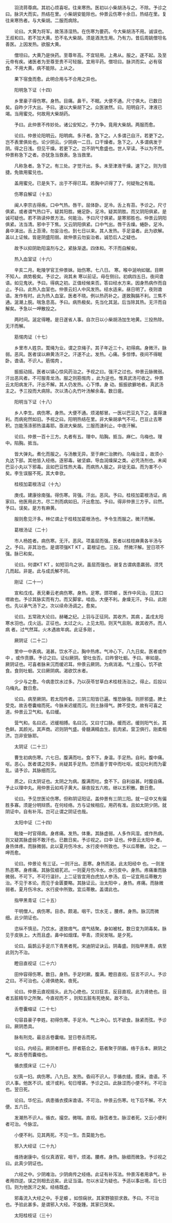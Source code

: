 <!-- { "loadSidebar": true } -->
　　羽流蒋尊病。其初心烦喜呕。往来寒热。医初以小柴胡汤与之。不除。予诊之曰。脉洪大而实。热结在里。小柴胡安能除也。仲景云伤寒十余日。热结在里。复往来寒热者。与大柴胡。二服而病除。

　　论曰。大黄为将军。故荡涤湿热。在伤寒为要药。今大柴胡汤不用。诚误也。王叔和曰。若不加大黄。恐不名大柴胡。须是酒洗生用。乃有力。昔后周姚僧坦名善医。上因发热。欲服大黄。

　　僧坦曰。大黄乃是快药。至尊年高。不宜轻用。上弗从。服之。遂不起。及至元帝有疾。诸医者为至尊至贵不可轻服。宜用平药。僧坦曰。脉洪而实。必有宿食。不用大黄。病不能除。上从之。

　　果下宿食而愈。此明合用与不合用之异也。

　　阳明急下证（十四）

　　乡里豪子得伤寒。身热。目痛。鼻干。不眠。大便不通。尺寸俱大。已数日矣。自昨夕汗大出。予曰。速以大柴胡下之。众医骇然。曰。阳明自汗。津液已竭。当用蜜兑。何故用大柴胡药。

　　予曰。此仲景不传妙处。诸公安知之。予力争。竟用大柴胡。两服而愈。

　　论曰。仲景论阳明云。阳明病。多汗者。急下之。人多谓己自汗。若更下之。岂不表里俱处也。论少阴云。少阴病一二日。口干燥者。急下之。人多谓病发于阴。得之日浅。但见干燥。若更下之。岂不阴气愈盛也。世人罕读。予以为不然。仲景称急下之者。亦犹急当救表。急当救里。

　　凡称急者。急下之。有三处。才觉汗出。多。未至津液干燥。速下之。则为径捷。免致用蜜兑也。

　　盖用蜜兑。已是失下。出于不得已耳。若胸中识得了了。何疑殆之有哉。

　　伤寒自解证（十五）

　　闽人李宗古得疾。口中气热。唇干。屈体卧。足冷。舌上有苔。予诊之。尺寸俱紧。或者谓气热口干。疑其阳胜。蜷足卧。足冷。疑其阴胜。而又阴阳俱紧。是诚可疑也。若不熟读仲景方法。何能治。予曰尺寸俱紧。是寒邪胜也。仲景云阴阳俱紧。法当清。邪中于下焦。又云阴阳俱紧。口中气出。唇干舌燥。蜷卧。足冷。鼻中涕出。舌上苔滑。勿妄治也。到七日以来。其人发热。手足温者。此为欲解。盖以上证候。皆是阴盛阳弱。故仲景云勿妄治者。诚恐后人之疑也。

　　故予以抑阴助阳温剂与之。紧脉渐退。四体和。不汗而自解矣。

　　热入血室证（十六）

　　辛亥二月。毗陵学官王仲景妹。始伤寒。七八日。 寒。喉中涎响如锯。目瞑不知人。病势极矣。予诊之。询其未 寒以前证。母在侧曰。初病四五日。夜间谵语。如见鬼状。予曰。得病之初。正值经候来否。答曰经水方来。因身热病作而自止。予曰。此热入血室也。仲景云妇人中风发热。经水适来。昼日明了。夜则谵语。发作有时。此为热入血室。医者不晓。例以热药补之。遂致胸膈不利。三焦不通。涎潮上脘。喘急息高。予曰。病热极矣。先当化其涎。后当除其热。无汗而自解矣。予急以一呷散投之。

　　两时间。涎定得睡。是日遂省人事。自次日以小柴胡汤加生地黄。三投热除。无汗而解。

　　筋惕肉证（十七）

　　乡里市人姓京。鬻绳为业。谓之京绳子。其子年近三十。初得病。身微汗。脉弱。恶风。医者误以麻黄汤汗之。汗遂不止。发热。心痛。多惊悸。夜间不得眠卧。谵语。不识人。筋惕肉 。

　　振振动摇。医者以镇心惊风药治之。予视之曰。强汗之过也。仲景云脉微弱。汗出恶风者。不可服青龙汤。服之则筋惕肉 。此为逆也。惟真武汤可收之。仲景云太阳病发汗。汗出不解。其人仍发热。心下悸。身 动。振振欲擗地者。真武汤主之。予三投而大病除。次以清心丸竹叶汤解余毒。数日瘥。

　　阳明当下证（十八）

　　乡人李生。病伤寒。身热。大便不通。烦渴郁冒。一医以巴豆丸下之。虽得溏利。而病宛然如旧。予视之曰。阳明热结在里。非大柴胡承气不可。巴豆止去寒积。岂能荡涤邪热温毒耶。亟进大柴胡。三服而溏利止。中夜汗解。

　　论曰。仲景一百十三方。丸者有五。理中。陷胸。抵当。麻仁。乌梅也。理中。陷胸。抵当。

　　皆大弹丸。煮化而服之。与汤散无异。至于麻仁治脾约。乌梅治湿 。故须小丸达下部。其他皆入经络。逐邪毒。破坚癖。导血润燥屎之类。必凭汤剂也。未闻巴豆小丸以下邪毒。且如巴豆性热大毒。而病热人服之。非徒无益。而为害不小矣。李生误服不死。其大幸欤。

　　桂枝加葛根汤证（十九）

　　庚戌。建康徐南强。得伤寒。背强。汗出。恶风。予曰。桂枝加葛根汤证。病家曰。他医用此方。尽二剂而病如旧。汗出愈加。予曰。得非仲景三方乎。曰然。予曰。误矣。是方有麻黄。

　　服则愈见汗多。林亿谓止于桂枝加葛根汤也。予令生而服之。微汗而解。

　　葛根汤证（二十）

　　市人杨姓者。病伤寒。无汗。恶风。项虽屈而强。医者以桂枝麻黄各半汤与之。予曰。非其治也。是谓项强KT KT 。葛根证也。三投。 然微汗解。翌日项不强。脉已和矣。

　　论曰。何谓KT KT 。如短羽鸟之状。虽屈而强也。谢复古谓病患羸弱。须凭几而起。非是。此与成氏解不同。

　　刚证（二十一）

　　宣和戊戌。表兄秦云老病伤寒。身热。足寒。颈项螈 。医作中风治。见其口噤故也。予诊其脉实而有力。而又脚挛。啮齿。大便不利。身燥无汗。予曰。此刚 也。先以承气汤下之。次以续命汤调之。愈矣。

　　论曰。五常政大论曰。赫曦之纪。上羽与正征同。其收齐。其病 。盖戌太阳寒水羽也。戊火运。正征也。太过之火。上见太阳。则天气且刚。故其收齐。而人病 者。过气然耳。火木遇故年病。此证多刚 。

　　厥阴证（二十二）

　　里中一中表病。渴甚。饮水不止。胸中热疼。气冲心下。八九日矣。医者或作中 。或作贲豚。予诊之曰。证似厥阴。曾吐虫否。曰昨曾吐蛔。予曰。审如是。厥阴证也。可喜者脉来沉而缓迟耳。仲景云厥阴。为病消渴。气上撞心。饥不欲食。食则吐蛔。又曰厥阴病。渴欲饮水者。

　　少少与之愈。今病患饮水过多。乃以茯苓甘草白术桂枝汤治之。得止。后投以乌梅丸。数日愈。

　　论曰。病至厥阴。若太阳传者。三阴三阳皆已遍。惟恐脉强。则肝邪盛。脾土受克。故舌卷囊缩而死。今脉来迟缓而沉。则土脉得气。脾不受克。故有可喜之道。仲景云卫气和。名曰缓。

　　营气和。名曰迟。迟缓相搏。名曰沉。又曰寸口脉。缓而迟。缓则阳气长。其色鲜。其颜光。其声商。迟则阴气盛。骨髓满精血生。肌肉紧。营卫俱行。刚柔相济。岂非安脉耶。

　　太阴证（二十三）

　　曹生初病伤寒。六七日。腹满而吐。食不下。身温。手足热。自利。腹中痛。呕。恶心。医者谓之阳多。尚疑其手足热。恐热蓄于胃中而吐呕。或见吐利而为霍乱。请予诊。其脉细而沉。

　　质之。曰太阴证也。太阴之为病。腹满而吐。食不下。自利益甚。时腹自痛。予止以理中丸。用仲景云如鸡子黄大。昼夜投五六枚。继以五积散。数日愈。

　　论曰。予见世医论伤寒。但称阴证阳证。盖仲景有三阴三阳。就一证中又有偏胜多寡。须是分明辩质。在何经络。方与证候相应。用药有准。且如太阴少阴。就阴证中。自有补泻。岂可止谓之阴证也哉。

　　太阳中证（二十四）

　　毗陵一时官得病。身疼痛。发热。体重。其脉虚弱。人多作风湿。或作热病。则又疑其脉虚弱不敢汗也。已数日矣。予诊视之。曰中 证也。仲景云太阳中 者。身热体疼。而脉微弱。此以夏月伤冷水。水行皮中所致也。予以瓜蒂散。治之。一呷而愈。

　　论曰。仲景论 有三证。一则汗出。恶寒。身热而渴。此太阳经中 也。一则发热恶寒。身疼痛。其脉弦细芤迟。一则夏月伤冷水。水行皮中。身热。疼痛重而脉微弱。不可下。不可行温针。上二证皆宜用白虎加人参汤。后一证宜用瓜蒂散方治。不见于本论。而见于金匮要略。其脉证云。治太阳中 。身热。疼痛。而脉微弱者。夏月伤冷水。水行皮中所致。宜瓜蒂散。盖谓此也。

　　指甲黑青证（二十五）

　　干明僧人。病伤寒。目赤。颇渴。咽干。饮水无 。腰疼。身热。脉沉而微细。此少阴证也。

　　恣纵不慎忌。乃饮水。遂致痞气。痞气结聚。身如被杖。数日变为阴毒矣。脉见于皮肤上。大而且虚。鼻中如烟煤。甲青。须臾发喘。是夕死。

　　论曰。扁鹊云手足爪下青黑者死。宋迪阴证诀云。阴毒盛。则指甲黑青。病至此则为不治。

　　瞪目直视证（二十六）

　　田仲容得伤寒。数日。身热。手足时厥。腹满。瞪目直视。狂言不识人。予诊之曰。不可治也。心肾俱绝矣。夜死。

　　论曰。仲景云直视摇头。此为心绝也。又曰狂言。反目直视。此为肾绝也。目者五脏精华之所聚。今直视而不 。则知五脏有死绝矣。故不治。

　　舌卷囊缩证（二十七）

　　句容县豪子李姓。初得伤寒。手足冷。气上冲心。饥不欲食。脉紧而弦。予诊曰。厥阴悉具。

　　脉有刑克。最忌舌卷囊缩。翌日卷舌而死。

　　论曰。内经云。厥阴者肝也。肝者筋合之。筋者聚于阴器。络于舌本。厥阴之气。故舌卷而囊缩也。

　　循衣摸床证（二十八）

　　仪真一妇。病伤寒。八九日。发热。昏闷不识人。手循衣缝。摸床。谵语。不识人事。他医不识。或汗或利。旬日增甚。予诊之曰。此脉涩而小便不利。不可治也。翌日死。

　　论曰。华佗云。病患循衣摸床谵语。不可治。仲景云伤寒。吐下后不解。不大便。五六日。

　　发潮热不识人。循衣。撮空。微喘。直视。脉弦者生。脉涩者死。又云小便利者可治。今脉涩。

　　小便不利。见其两死。不见一生。吾莫能为也。

　　邪入大经证（二十九）

　　维扬谢康中。任仪真酒官。咽干。烦渴。腰疼。身热。脉细而微急。予诊视之曰。此真少阴证也。

　　六经之中。少阴难治。少阴病传之经络。此证有补泻法。仲景泻者用承气。补者用四逆。误之则相去远矣。此证当温。勿以水证为疑也。予适以事出境。后七日归。则为他医汗之矣。经络既虚。

　　邪毒流入大经之中。手足螈 。如惊痫状。其家野狼狈求救。予曰。不可治也。予验此甚多。是谓邪入大经。不旋踵。其家已哭矣。

　　太阳桂枝证（三十）

